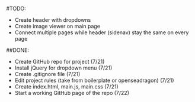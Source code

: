#TODO:

* Create header with dropdowns
* Create image viewer on main page
* Connect multiple pages while header (sidenav) stay the same on every page

##DONE:

* Create GitHub repo for project (7/21)
* Install jQuery for dropdown menu (7/21)
* Create .gitignore file (7/21)
* Edit project rules (take from boilerplate or openseadragon) (7/21)
* Create index.html, main.js, main.css (7/21)
* Start a working GitHub page of the repo (7/22)